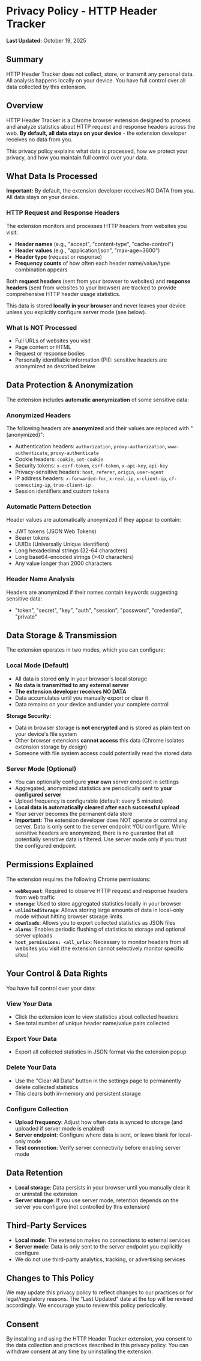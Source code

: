 # Privacy Policy - HTTP Header Tracker

**Last Updated:** October 19, 2025

## Summary

HTTP Header Tracker does not collect, store, or transmit any personal data. All analysis happens locally on your device. You have full control over all data collected by this extension.

## Overview

HTTP Header Tracker is a Chrome browser extension designed to process and analyze statistics about HTTP request and response headers across the web. **By default, all data stays on your device** - the extension developer receives no data from you.

This privacy policy explains what data is processed, how we protect your privacy, and how you maintain full control over your data.

## What Data Is Processed

**Important:** By default, the extension developer receives NO DATA from you. All data stays on your device.

### HTTP Request and Response Headers

The extension monitors and processes HTTP headers from websites you visit:

- **Header names** (e.g., "accept", "content-type", "cache-control")
- **Header values** (e.g., "application/json", "max-age=3600")
- **Header type** (request or response)
- **Frequency counts** of how often each header name/value/type combination appears

Both **request headers** (sent from your browser to websites) and **response headers** (sent from websites to your browser) are tracked to provide comprehensive HTTP header usage statistics.

This data is stored **locally in your browser** and never leaves your device unless you explicitly configure server mode (see below).

### What Is NOT Processed

- Full URLs of websites you visit
- Page content or HTML
- Request or response bodies
- Personally identifiable information (PII): sensitive headers are anonymized as described below

## Data Protection & Anonymization

The extension includes **automatic anonymization** of some sensitive data:

### Anonymized Headers

The following headers are **anonymized** and their values are replaced with "(anonymized)":

- Authentication headers: `authorization`, `proxy-authorization`, `www-authenticate`, `proxy-authenticate`
- Cookie headers: `cookie`, `set-cookie`
- Security tokens: `x-csrf-token`, `csrf-token`, `x-api-key`, `api-key`
- Privacy-sensitive headers: `host`, `referer`, `origin`, `user-agent`
- IP address headers: `x-forwarded-for`, `x-real-ip`, `x-client-ip`, `cf-connecting-ip`, `true-client-ip`
- Session identifiers and custom tokens

### Automatic Pattern Detection

Header values are automatically anonymized if they appear to contain:

- JWT tokens (JSON Web Tokens)
- Bearer tokens
- UUIDs (Universally Unique Identifiers)
- Long hexadecimal strings (32-64 characters)
- Long base64-encoded strings (>40 characters)
- Any value longer than 2000 characters

### Header Name Analysis

Headers are anonymized if their names contain keywords suggesting sensitive data:

- "token", "secret", "key", "auth", "session", "password", "credential", "private"

## Data Storage & Transmission

The extension operates in two modes, which you can configure:

### Local Mode (Default)

- All data is stored **only** in your browser's local storage
- **No data is transmitted to any external server**
- **The extension developer receives NO DATA**
- Data accumulates until you manually export or clear it
- Data remains on your device and under your complete control

**Storage Security:**

- Data in browser storage is **not encrypted** and is stored as plain text on your device's file system
- Other browser extensions **cannot access** this data (Chrome isolates extension storage by design)
- Someone with file system access could potentially read the stored data

### Server Mode (Optional)

- You can optionally configure **your own** server endpoint in settings
- Aggregated, anonymized statistics are periodically sent to **your configured server**
- Upload frequency is configurable (default: every 5 minutes)
- **Local data is automatically cleared after each successful upload**
- Your server becomes the permanent data store
- **Important:** The extension developer does NOT operate or control any server. Data is only sent to the server endpoint YOU configure. While sensitive headers are anonymized, there is no guarantee that all potentially sensitive data is filtered. Use server mode only if you trust the configured endpoint.

## Permissions Explained

The extension requires the following Chrome permissions:

- **`webRequest`**: Required to observe HTTP request and response headers from web traffic
- **`storage`**: Used to store aggregated statistics locally in your browser
- **`unlimitedStorage`**: Allows storing large amounts of data in local-only mode without hitting browser storage limits
- **`downloads`**: Allows you to export collected statistics as JSON files
- **`alarms`**: Enables periodic flushing of statistics to storage and optional server uploads
- **`host_permissions: <all_urls>`**: Necessary to monitor headers from all websites you visit (the extension cannot selectively monitor specific sites)

## Your Control & Data Rights

You have full control over your data:

### View Your Data

- Click the extension icon to view statistics about collected headers
- See total number of unique header name/value pairs collected

### Export Your Data

- Export all collected statistics in JSON format via the extension popup

### Delete Your Data

- Use the "Clear All Data" button in the settings page to permanently delete collected statistics
- This clears both in-memory and persistent storage

### Configure Collection

- **Upload frequency**: Adjust how often data is synced to storage (and uploaded if server mode is enabled)
- **Server endpoint**: Configure where data is sent, or leave blank for local-only mode
- **Test connection**: Verify server connectivity before enabling server mode

## Data Retention

- **Local storage**: Data persists in your browser until you manually clear it or uninstall the extension
- **Server storage**: If you use server mode, retention depends on the server you configure (not controlled by this extension)

## Third-Party Services

- **Local mode**: The extension makes no connections to external services
- **Server mode**: Data is only sent to the server endpoint you explicitly configure
- We do not use third-party analytics, tracking, or advertising services

## Changes to This Policy

We may update this privacy policy to reflect changes to our practices or for legal/regulatory reasons. The "Last Updated" date at the top will be revised accordingly. We encourage you to review this policy periodically.

## Consent

By installing and using the HTTP Header Tracker extension, you consent to the data collection and practices described in this privacy policy. You can withdraw consent at any time by uninstalling the extension.
